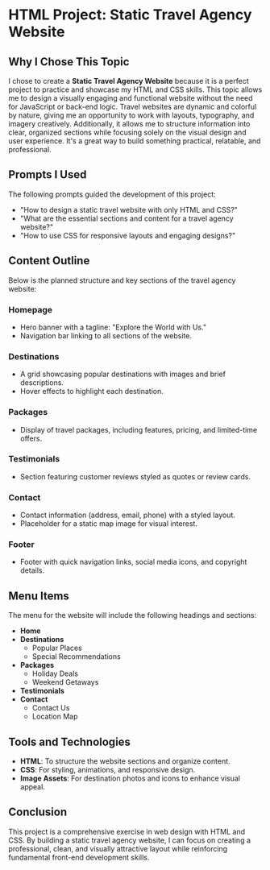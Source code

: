 # HTML Project: Static Travel Agency Website

## Why I Chose This Topic

I chose to create a **Static Travel Agency Website** because it is a perfect project to practice and showcase my HTML and CSS skills. This topic allows me to design a visually engaging and functional website without the need for JavaScript or back-end logic. Travel websites are dynamic and colorful by nature, giving me an opportunity to work with layouts, typography, and imagery creatively. Additionally, it allows me to structure information into clear, organized sections while focusing solely on the visual design and user experience. It's a great way to build something practical, relatable, and professional.

## Prompts I Used
The following prompts guided the development of this project:
- "How to design a static travel website with only HTML and CSS?"
- "What are the essential sections and content for a travel agency website?"
- "How to use CSS for responsive layouts and engaging designs?"

## Content Outline
Below is the planned structure and key sections of the travel agency website:

### **Homepage**
- Hero banner with a tagline: "Explore the World with Us."
- Navigation bar linking to all sections of the website.

### **Destinations**
- A grid showcasing popular destinations with images and brief descriptions.
- Hover effects to highlight each destination.

### **Packages**
- Display of travel packages, including features, pricing, and limited-time offers.

### **Testimonials**
- Section featuring customer reviews styled as quotes or review cards.

### **Contact**
- Contact information (address, email, phone) with a styled layout.
- Placeholder for a static map image for visual interest.

### **Footer**
- Footer with quick navigation links, social media icons, and copyright details.

## Menu Items
The menu for the website will include the following headings and sections:
- **Home**
- **Destinations**
  - Popular Places
  - Special Recommendations
- **Packages**
  - Holiday Deals
  - Weekend Getaways
- **Testimonials**
- **Contact**
  - Contact Us
  - Location Map

## Tools and Technologies
- **HTML**: To structure the website sections and organize content.
- **CSS**: For styling, animations, and responsive design.
- **Image Assets**: For destination photos and icons to enhance visual appeal.

## Conclusion
This project is a comprehensive exercise in web design with HTML and CSS. By building a static travel agency website, I can focus on creating a professional, clean, and visually attractive layout while reinforcing fundamental front-end development skills.
